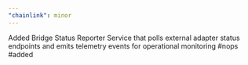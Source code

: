 ```yaml
---
"chainlink": minor
---
```


Added Bridge Status Reporter Service that polls external adapter status endpoints and emits telemetry events for operational monitoring #nops #added
